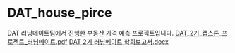 # DAT_house_pirce
DAT 러닝메이트팀에서 진행한 부동산 가격 예측 프로젝트입니다.
[DAT_2기_캡스톤_프로젝트_러닝메이트.pdf](https://github.com/vividbaek/DAT_house_pirce/files/15281701/DAT_2._._._.pdf)
[DAT 2기 러닝메이트 학회보고서.docx](https://github.com/vividbaek/DAT_house_pirce/files/15281702/DAT.2.docx)
